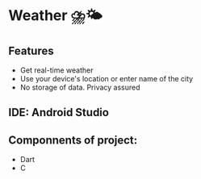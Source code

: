 # Weather ⛈️🌤️

## Features
- Get real-time weather
- Use your device's location or enter name of the city
- No storage of data. Privacy assured 

## IDE: Android Studio

## Componnents of project:
- Dart
- C
